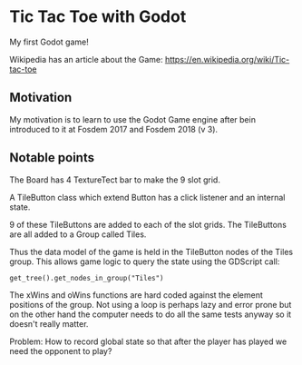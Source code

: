 # Tic Tac Toe with Godot

My first Godot game!

[Screenshot]: https://github.com/richardeigenmann/Godot-TicTacToe/Screenshots/Screenshot.png

Wikipedia has an article about the Game: https://en.wikipedia.org/wiki/Tic-tac-toe

## Motivation

My motivation is to learn to use the Godot Game engine after bein introduced to
it at Fosdem 2017 and Fosdem 2018 (v 3).

## Notable points

The Board has 4 TextureTect bar to make the 9 slot grid.

A TileButton class which extend Button has a click listener and an internal 
state.

9 of these TileButtons are added to each of the slot grids. The TileButtons are 
all added to a Group called Tiles.

Thus the data model of the game is held in the TileButton nodes of the Tiles 
group. This allows game logic to query the state using the GDScript call:

```GDScript
get_tree().get_nodes_in_group("Tiles")
```

The xWins and oWins functions are hard coded against the element positions of
the group. Not using a loop is perhaps lazy and error prone but on the other hand 
the computer needs to do all the same tests anyway so it doesn't really matter.

Problem: How to record global state so that after the player has played we need 
the opponent to play?



